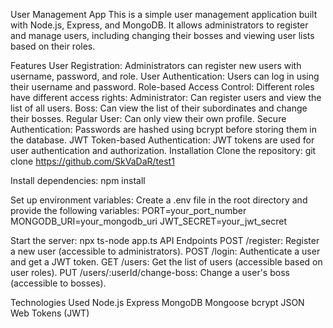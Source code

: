 User Management App
This is a simple user management application built with Node.js, Express, and MongoDB. It allows administrators to register and manage users, including changing their bosses and viewing user lists based on their roles.

Features
User Registration: Administrators can register new users with username, password, and role.
User Authentication: Users can log in using their username and password.
Role-based Access Control: Different roles have different access rights:
Administrator: Can register users and view the list of all users.
Boss: Can view the list of their subordinates and change their bosses.
Regular User: Can only view their own profile.
Secure Authentication: Passwords are hashed using bcrypt before storing them in the database.
JWT Token-based Authentication: JWT tokens are used for user authentication and authorization.
Installation
Clone the repository:
git clone https://github.com/SkVaDaR/test1

Install dependencies:
npm install

Set up environment variables:
Create a .env file in the root directory and provide the following variables:
PORT=your_port_number
MONGODB_URI=your_mongodb_uri
JWT_SECRET=your_jwt_secret

Start the server:
npx ts-node app.ts
API Endpoints
POST /register: Register a new user (accessible to administrators).
POST /login: Authenticate a user and get a JWT token.
GET /users: Get the list of users (accessible based on user roles).
PUT /users/:userId/change-boss: Change a user's boss (accessible to bosses).

Technologies Used
Node.js
Express
MongoDB
Mongoose
bcrypt
JSON Web Tokens (JWT)

